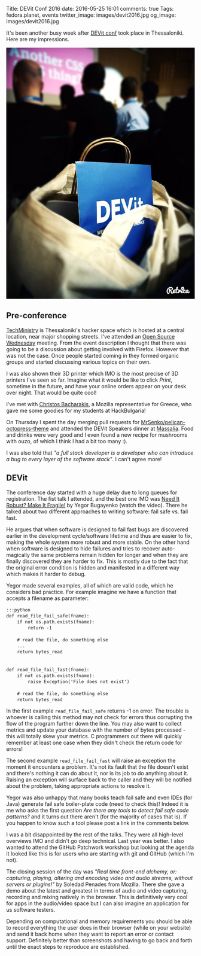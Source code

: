 Title: DEVit Conf 2016
date: 2016-05-25 16:01
comments: true
Tags: fedora.planet, events
twitter_image: images/devit2016.jpg
og_image: images/devit2016.jpg

It's been another busy week after [DEVit conf](http://devitconf.org/) took place in
Thessaloniki. Here are my impressions.

![DEVit 2016](/images/devit2016.jpg "DEVit 2016")


Pre-conference
--------------

[TechMinistry](http://techministry.gr) is Thessaloniki's hacker space which
is hosted at a central location, near major shopping streets.
I've attended an
[Open Source Wednesday](http://discourse.techministry.gr/t/18-05-2016-19-30-open-source-wednesday/67)
meeting. From the event description I thought that
there was going to be a discussion about getting involved with
Firefox. However that was not the case.
Once people started coming in they formed organic groups and
started discussing various topics on their own.

I was also shown their 3D printer which IMO is the most precise of 3D printers
I've seen so far. Imagine what it would be like to click *Print*, sometime
in the future, and have your online orders appear on your desk over night.
That would be quite cool!

I've met with [Christos Bacharakis](https://twitter.com/bacharakis), a Mozilla
representative for Greece, who gave me some goodies for my students at HackBulgaria!

On Thursday I spent the day merging pull requests for
[MrSenko/pelican-octopress-theme](https://github.com/MrSenko/pelican-octopress-theme)
and attended the DEVit Speakers dinner at
[Massalia](https://www.facebook.com/massaliathessaloniki/).
Food and drinks were very good and I even found a new recipe for mushrooms with
ouzo, of which I think I had a bit too many :).

I was also told that *"a full stack developer is a developer who can introduce
a bug to every layer of the software stack"*. I can't agree more!


DEVit
-----

The conference day started with a huge delay due to long queues for registration.
The fist talk I attended, and the best one IMO was
[Need It Robust? Make It Fragile!](https://www.youtube.com/watch?v=nCGBgI1MNwE&index=1&list=PLFjlI7p-h1hxBP3cIjEqePSeoBDHud5Db)
by Yegor Bugayenko (watch the video). There he talked about two different approaches to writing
software: fail safe vs. fail fast.

He argues that when software is designed to
fail fast bugs are discovered earlier in the development cycle/software lifetime
and thus are easier to fix, making the whole system more robust and more stable.
On the other hand when software is designed to hide failures and tries to
recover auto-magically the same problems remain hidden for longer and when they
are finally discovered they are harder to fix. This is mostly due to the fact that
the original error condition is hidden and manifested in a different way which
makes it harder to debug.

Yegor made several examples, all of which are valid code, which he considers
bad practice. For example imagine we have a function that accepts a filename
as parameter:

    :::python
    def read_file_fail_safe(fname):
        if not os.path.exists(fname):
            return -1
    
        # read the file, do something else
        ...
        return bytes_read
    
    
    def read_file_fail_fast(fname):
        if not os.path.exists(fname):
            raise Exception('File does not exist')
    
        # read the file, do something else
        return bytes_read

In the first example `read_file_fail_safe` returns -1 on error. The trouble is
whoever is calling this method may not check for errors thus corrupting the
flow of the program further down the line. You may also want to collect metrics and
update your database with the number of bytes processed - this will totally
skew your metrics. C programmers out there will quickly remember at least
one case when they didn't check the return code for errors!

The second example `read_file_fail_fast` will raise an exception the moment
it encounters a problem. It's not its fault that the file doesn't exist and
there's nothing it can do about it, nor is its job to do anything about it.
Raising an exception will surface back to the caller and they will be notified
about the problem, taking appropriate actions to resolve it.

Yegor was also unhappy that many books teach fail safe and even IDEs (for Java)
generate fail safe boiler-plate code (need to check this)!
Indeed it is me who asks the first question
*Are there any tools to detect fail safe code patterns?* and it turns out there aren't
(for the majority of cases that is). If you happen to know such a tool
please post a link in the comments below.


I was a bit disappointed by the rest of the talks. They were all high-level
overviews IMO and didn't go deep technical. Last year was better. I also
wanted to attend the GitHub Patchwork workshop but looking at the agenda
it looked like this is for users who are starting with git and GitHub
(which I'm not).


The closing session of the day was
*"Real time front-end alchemy, or: capturing, playing, altering and encoding
video and audio streams, without servers or plugins!"* by Soledad Penades from
Mozilla. There she gave a demo about the latest and greatest in terms of
audio and video capturing, recording and mixing natively in the browser.
This is definitively very cool for apps in the audio/video space but I can
also imagine an application for us software testers.

Depending on computational and memory requirements you should be able to
record everything the user does in their browser (while on your website)
and send it back home when they want to report an error or contact support.
Definitely better than screenshots and having to go back and forth until
the exact steps to reproduce are established.



